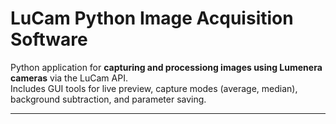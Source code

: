 # LuCam Python Image Acquisition Software

Python application for **capturing and processiong images using Lumenera cameras** via the LuCam API.  
Includes GUI tools for live preview, capture modes (average, median), background subtraction, and parameter saving.

---
